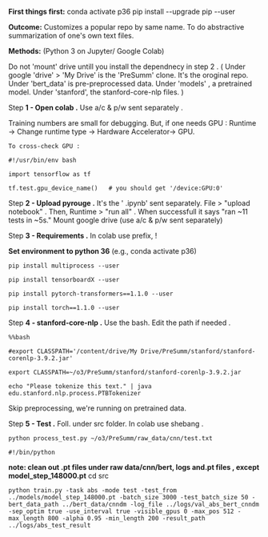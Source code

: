 **First things first:**
conda activate p36
pip install --upgrade pip --user

**Outcome:**
Customizes a popular repo by same name. To do abstractive summarization of  one's own text files.

**Methods:**  (Python 3 on Jupyter/ Google Colab) 

Do not 'mount' drive untill you install the dependnecy in step 2 .  ( Under google 'drive' > 'My Drive' is the 'PreSumm' clone. It's the oroginal repo. Under 'bert_data' is pre-preprocessed data. Under 'models' , a pretrained  model. Under 'stanford', the  stanford-core-nlp files. )


Step **1 - Open colab .**  Use a/c & p/w sent separately . 

Training numbers are small for debugging. But, if one needs GPU : Runtime -> Change runtime type -> Hardware Accelerator-> GPU. 

    To cross-check GPU :
    
    #!/usr/bin/env bash
    
    import tensorflow as tf
    
    tf.test.gpu_device_name()   # you should get '/device:GPU:0'


Step **2 - Upload pyrouge .**  It's the ' .ipynb' sent separately. File >  "upload notebook" . Then, Runtime > "run all" . When successfull it says "ran ~11 tests in ~5s."   Mount google drive (use a/c & p/w sent separately) 


Step **3 - Requirements .** In colab use prefix, !

**Set environment to python 36** (e.g., conda activate p36)

    pip install multiprocess --user
    
    pip install tensorboardX --user
    
    pip install pytorch-transformers==1.1.0 --user
        
    pip install torch==1.1.0 --user


Step **4 - stanford-core-nlp .**   Use the bash. Edit the path if needed .

    %%bash
  
    #export CLASSPATH='/content/drive/My Drive/PreSumm/stanford/stanford-corenlp-3.9.2.jar'
  
    export CLASSPATH=~/o3/PreSumm/stanford/stanford-corenlp-3.9.2.jar
    
    echo "Please tokenize this text." | java edu.stanford.nlp.process.PTBTokenizer


Skip preprocessing, we're running on pretrained data.
 
 
Step **5 - Test .**  Foll. under src folder. In colab use  shebang .

    python process_test.py ~/o3/PreSumm/raw_data/cnn/test.txt
    
    #!/bin/python

**note: clean out .pt files under raw data/cnn/bert, logs and.pt files , except model_step_148000.pt**
cd src

    python train.py -task abs -mode test -test_from ../models/model_step_148000.pt -batch_size 3000 -test_batch_size 50 -bert_data_path ../bert_data/cnndm -log_file ../logs/val_abs_bert_cnndm -sep_optim true -use_interval true -visible_gpus 0 -max_pos 512 -max_length 800 -alpha 0.95 -min_length 200 -result_path ../logs/abs_test_result

